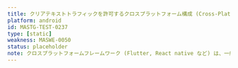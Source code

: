 ```yaml
---
title: クリアテキストトラフィックを許可するクロスプラットフォーム構成 (Cross-Platform Framework Configurations Allowing Cleartext Traffic)
platform: android
id: MASTG-TEST-0237
type: [static]
weakness: MASWE-0050
status: placeholder
note: クロスプラットフォームフレームワーク (Flutter, React native など) は、一般的に HTTP ライブラリの独自実行があり、クリアテキストトラフィックを許可できます。
---
```

